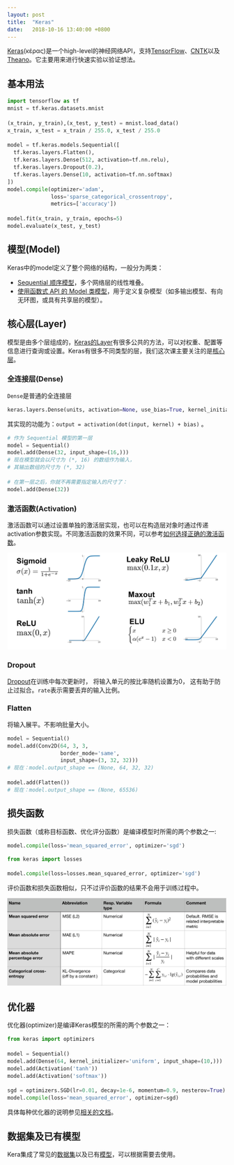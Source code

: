 ```yaml
---
layout: post
title:  "Keras"
date:   2018-10-16 13:40:00 +0800
---
```


[Keras][](κέρας)是一个high-level的神经网络API，支持[TensorFlow][]、[CNTK][]以及[Theano][]。它主要用来进行快速实验以验证想法。

## 基本用法

~~~ python
import tensorflow as tf
mnist = tf.keras.datasets.mnist

(x_train, y_train),(x_test, y_test) = mnist.load_data()
x_train, x_test = x_train / 255.0, x_test / 255.0

model = tf.keras.models.Sequential([
  tf.keras.layers.Flatten(),
  tf.keras.layers.Dense(512, activation=tf.nn.relu),
  tf.keras.layers.Dropout(0.2),
  tf.keras.layers.Dense(10, activation=tf.nn.softmax)
])
model.compile(optimizer='adam',
              loss='sparse_categorical_crossentropy',
              metrics=['accuracy'])

model.fit(x_train, y_train, epochs=5)
model.evaluate(x_test, y_test)
~~~

## 模型(Model)

Keras中的model定义了整个网络的结构，一般分为两类：

- [Sequential 顺序模型][seq model]，多个网络层的线性堆叠。
- [使用函数式 API 的 Model 类模型][func model]，用于定义复杂模型（如多输出模型、有向无环图，或具有共享层的模型）。

## 核心层(Layer)

模型是由多个层组成的，[Keras的Layer][keras layer]有很多公共的方法，可以对权重、配置等信息进行查询或设置。Keras有很多不同类型的层，我们这次课主要关注的是[核心层][core layer]。

### 全连接层(Dense)

`Dense`是普通的全连接层

~~~ python
keras.layers.Dense(units, activation=None, use_bias=True, kernel_initializer='glorot_uniform', bias_initializer='zeros', kernel_regularizer=None, bias_regularizer=None, activity_regularizer=None, kernel_constraint=None, bias_constraint=None)
~~~

其实现的功能为：`output = activation(dot(input, kernel) + bias)` 。

~~~ python
# 作为 Sequential 模型的第一层
model = Sequential()
model.add(Dense(32, input_shape=(16,)))
# 现在模型就会以尺寸为 (*, 16) 的数组作为输入，
# 其输出数组的尺寸为 (*, 32)

# 在第一层之后，你就不再需要指定输入的尺寸了：
model.add(Dense(32))
~~~

### 激活函数(Activation)

激活函数可以通过设置单独的激活层实现，也可以在构造层对象时通过传递activation参数实现。不同激活函数的效果不同，可以参考[如何选择正确的激活函数][choose activations]。

![Activation Functions][]

### Dropout

[Dropout][]在训练中每次更新时， 将输入单元的按比率随机设置为0， 这有助于防止过拟合。`rate`表示需要丢弃的输入比例。

### Flatten

将输入展平。不影响批量大小。

~~~ python
model = Sequential()
model.add(Conv2D(64, 3, 3,
                 border_mode='same',
                 input_shape=(3, 32, 32)))
# 现在：model.output_shape == (None, 64, 32, 32)

model.add(Flatten())
# 现在：model.output_shape == (None, 65536)
~~~

## 损失函数

损失函数（或称目标函数、优化评分函数）是编译模型时所需的两个参数之一:

~~~ python
model.compile(loss='mean_squared_error', optimizer='sgd')
~~~

~~~ python
from keras import losses

model.compile(loss=losses.mean_squared_error, optimizer='sgd')
~~~

评价函数和损失函数相似，只不过评价函数的结果不会用于训练过程中。

![Loss Function][losses]

## 优化器

优化器(optimizer)是编译Keras模型的所需的两个参数之一：

~~~ python
from keras import optimizers

model = Sequential()
model.add(Dense(64, kernel_initializer='uniform', input_shape=(10,)))
model.add(Activation('tanh'))
model.add(Activation('softmax'))

sgd = optimizers.SGD(lr=0.01, decay=1e-6, momentum=0.9, nesterov=True)
model.compile(loss='mean_squared_error', optimizer=sgd)
~~~

具体每种优化器的说明参见[相关的文档][optimizer]。

## 数据集及已有模型

Kera集成了常见的[数据集][datasets]以及已有[模型][models]，可以根据需要去使用。

[activation functions]: /assets/images/activations.png
[choose activations]: https://zhuanlan.zhihu.com/p/30510596
[cntk]: https://github.com/Microsoft/cntk
[core layer]: https://keras.io/zh/layers/core/
[datasets]: https://keras.io/zh/datasets/
[dropout]: http://www.cs.toronto.edu/~rsalakhu/papers/srivastava14a.pdf
[func model]: https://keras.io/zh/getting-started/functional-api-guide/
[keras layer]: https://keras.io/zh/layers/about-keras-layers/
[keras]: https://keras.io/zh
[losses]: /assets/images/losses.jpg
[models]: https://keras.io/zh/applications/
[optimizer]: https://keras.io/zh/optimizers/
[seq model]: https://keras.io/zh/getting-started/sequential-model-guide
[tensorflow]: https://github.com/tensorflow/tensorflow
[theano]: https://github.com/Theano/Theano
